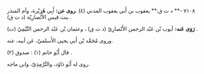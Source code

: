 ٧١٠٨ -** د ت ق:** يعقوب بن أَبي يعقوب المدني (٤) .**روى عن:** أَبِي هُرَيْرة، وأم المنذر بنت قيس الأَنْصارِيّة (د ت ق) .

**رَوَى عَنه:** أيوب بْن عَبْد الرحمن الأَنْصارِيّ (د ت ق) ، وعثمان بْن عَبْد الرحمن التَّيْمِيّ (ت) .

وروى مُحَمَّد بْن أَبي يحيى الأَسلميّ، عَن أبيه، عنه.

قال أَبُو حاتم (١) : صدوق (٢) .

روى له أَبُو دَاوُد، والتِّرْمِذِيّ، وابن ماجه.